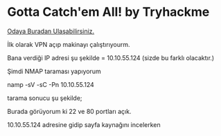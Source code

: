 # Gotta Catch'em All! by Tryhackme
<a href="https://tryhackme.com/room/pokemon" rel="nofollow">Odaya Buradan Ulaşabilirsiniz.</a> 

İlk olarak VPN açıp makinayı çalıştırıyourm.

Bana verdiği IP adresi şu şekilde = 10.10.55.124 (sizde bu farklı olacaktır.)

Şimdi NMAP taraması yapıyorum

namp -sV -sC -Pn  10.10.55.124

tarama sonucu şu şekilde;

Burada görüyorum ki 22 ve 80 portları açık. 

10.10.55.124 adresine gidip sayfa kaynağını incelerken  

